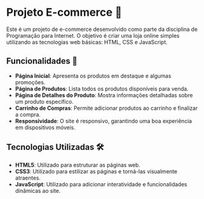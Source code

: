 # Projeto E-commerce 💼

Este é um projeto de e-commerce desenvolvido como parte da disciplina de Programação para Internet. O objetivo é criar uma loja online simples utilizando as tecnologias web básicas: HTML, CSS e JavaScript.

## Funcionalidades 🧠

- **Página Inicial**: Apresenta os produtos em destaque e algumas promoções.
- **Página de Produtos**: Lista todos os produtos disponíveis para venda.
- **Página de Detalhes do Produto**: Mostra informações detalhadas sobre um produto específico.
- **Carrinho de Compras**: Permite adicionar produtos ao carrinho e finalizar a compra.
- **Responsividade**: O site é responsivo, garantindo uma boa experiência em dispositivos móveis.

## Tecnologias Utilizadas 🛠️

- **HTML5**: Utilizado para estruturar as páginas web.
- **CSS3**: Utilizado para estilizar as páginas e torná-las visualmente atraentes.
- **JavaScript**: Utilizado para adicionar interatividade e funcionalidades dinâmicas ao site.
